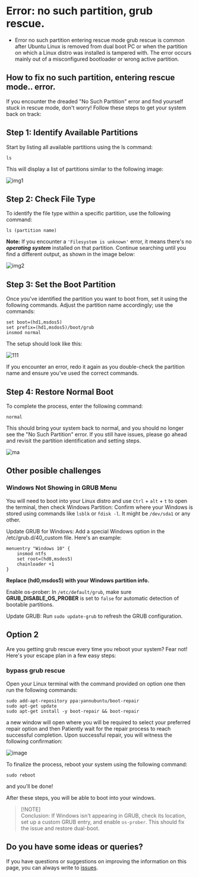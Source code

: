 # Error: no such partition, grub rescue.

- Error no such partition entering rescue mode grub rescue is common after Ubuntu Linux is removed from dual boot PC or when the partition on which a Linux distro was installed is tampered with. The error occurs mainly out of a misconfigured bootloader or wrong active partition.

## How to fix no such partition, entering rescue mode.. error.

If you encounter the dreaded "No Such Partition" error and find yourself stuck in rescue mode, don't worry! Follow these steps to get your system back on track:

Step 1: Identify Available Partitions
----------------------------------

Start by listing all available partitions using the ls command:

```
ls
```
This will display a list of partitions similar to the following image:

![img1](https://github.com/the1Riddle/grub-rescue/assets/125451537/18dcf04b-dd09-4e2d-af45-fec99134bd54)

Step 2: Check File Type
------------------------------------

To identify the file type within a specific partition, use the following command:

```
ls (partition name)
```

**Note:** If you encounter a `'Filesystem is unknown'` error, it means there's no ***operating system*** installed on that partition. Continue searching until you find a different output, as shown in the image below:

![img2](https://github.com/the1Riddle/grub-rescue/assets/125451537/e09ec3f0-d16b-4ddd-afb3-5d8fec14d60d)

Step 3: Set the Boot Partition
----------------------------------------

Once you've identified the partition you want to boot from, set it using the following commands. Adjust the partition name accordingly; use the commands:

```
set boot=(hd1,msdos5)
set prefix=(hd1,msdos5)/boot/grub
insmod normal
```
The setup should look like this:

![111](https://github.com/the1Riddle/grub-rescue/assets/125451537/70e1df2d-e004-4c19-8099-555ca8ec236c)

If you encounter an error, redo it again as you double-check the partition name and ensure you've used the correct commands.

Step 4: Restore Normal Boot
------------------------------------------

To complete the process, enter the following command:

```
normal
```
This should bring your system back to normal, and you should no longer see the "No Such Partition" error. If you still have issues, please go ahead and revisit the partition identification and setting steps.

![ma](https://github.com/the1Riddle/grub-rescue/assets/125451537/fea3d6db-df8e-4da6-9982-bb4863df6366)

Other posible challenges
--------------------------------------------

### Windows Not Showing in GRUB Menu

You will need to boot into your Linux distro and use `Ctrl` + `alt` + `t` to open the terminal, then check Windows Partition: Confirm where your Windows is stored using commands like ```lsblk``` or ```fdisk -l```. It might be `/dev/sda1` or any other.

Update GRUB for Windows: Add a special Windows option in the /etc/grub.d/40_custom file. Here's an example:

```
menuentry "Windows 10" {
    insmod ntfs
    set root=(hd0,msdos5)
    chainloader +1
}
```
**Replace (hd0,msdos5) with your Windows partition info.**

Enable os-prober: In `/etc/default/grub`, make sure **GRUB_DISABLE_OS_PROBER** is set to `false` for automatic detection of bootable partitions.

Update GRUB: Run ```sudo update-grub``` to refresh the GRUB configuration.

Option 2
-------------------

Are you getting grub rescue every time you reboot your system? Fear not! Here's your escape plan in a few easy steps:
### bypass grub rescue

Open your Linux terminal with the command provided on option one then run the following commands:

```
sudo add-apt-repository ppa:yannubuntu/boot-repair
sudo apt-get update
sudo apt-get install -y boot-repair && boot-repair
```
a new window will open where you will be required to select your preferred repair option and then Patiently wait for the repair process to reach successful completion.
Upon successful repair, you will witness the following confirmation:

![image](https://github.com/the1Riddle/grub-rescue/assets/125451537/515cfe04-a09c-42ee-8754-a29030491328)

To finalize the process, reboot your system using the following command:
```
sudo reboot
```

and you'll be done!

After these steps, you will be able to boot into your windows.

> [!NOTE]<br>
> Conclusion: If Windows isn't appearing in GRUB, check its location, set up a custom GRUB entry, and enable `os-prober`. This should fix the issue and restore dual-boot.

## Do you have some ideas or queries?

If you have questions or suggestions on improving the information on this page, you can always write to [issues](https://github.com/the1Riddle/grub-rescue/issues).

